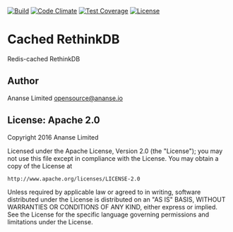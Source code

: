[![Build](https://travis-ci.org/ananseio/cached-rethinkdb.svg)](https://travis-ci.org/ananseio/bunyan-nokafka)
[![Code Climate](https://codeclimate.com/github/ananseio/cached-rethinkdb/badges/gpa.svg)](https://codeclimate.com/github/ananseio/bunyan-nokafka)
[![Test Coverage](https://codeclimate.com/github/ananseio/cached-rethinkdb/badges/coverage.svg)](https://codeclimate.com/github/ananseio/bunyan-nokafka/coverage)
[![License](http://img.shields.io/:license-apache-blue.svg)](http://www.apache.org/licenses/LICENSE-2.0.html)

# Cached RethinkDB
Redis-cached RethinkDB 

## Author
Ananse Limited <opensource@ananse.io>

## License: Apache 2.0
Copyright 2016 Ananse Limited

Licensed under the Apache License, Version 2.0 (the "License");
you may not use this file except in compliance with the License.
You may obtain a copy of the License at

    http://www.apache.org/licenses/LICENSE-2.0

Unless required by applicable law or agreed to in writing, software
distributed under the License is distributed on an "AS IS" BASIS,
WITHOUT WARRANTIES OR CONDITIONS OF ANY KIND, either express or implied.
See the License for the specific language governing permissions and
limitations under the License.
